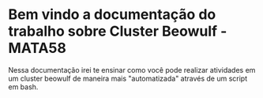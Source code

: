 # Bem vindo a documentação do trabalho sobre Cluster Beowulf - MATA58

Nessa documentação irei te ensinar como você pode realizar atividades em um cluster beowulf de maneira mais "automatizada" através de um script em bash.

